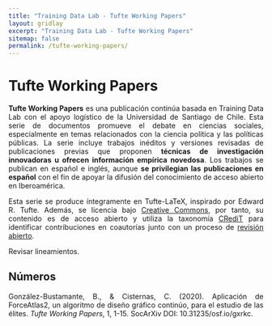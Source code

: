```yaml
---
title: "Training Data Lab - Tufte Working Papers"
layout: gridlay
excerpt: "Training Data Lab - Tufte Working Papers"
sitemap: false
permalink: /tufte-working-papers/
---
```


# Tufte Working Papers

<p align=" justify"><b>Tufte Working Papers</b> es una publicación continúa basada en Training Data Lab con el apoyo logístico de la Universidad de Santiago de Chile. Esta serie de documentos promueve el debate en ciencias sociales, especialmente en temas relacionados con la ciencia política y las políticas públicas. La serie incluye trabajos inéditos y versiones revisadas de publicaciones previas que proponen <strong>técnicas de investigación innovadoras u ofrecen información empírica novedosa</strong>. Los trabajos se publican en español e inglés, aunque <strong>se privilegian las publicaciones en español</strong> con el fin de apoyar la difusión del conocimiento de acceso abierto en Iberoamérica.</p>

<p align=" justify">Esta serie se produce íntegramente en Tufte-LaTeX, inspirado por Edward R. Tufte. Además, se licencia bajo <a href="https://github.com/Tufte-Papers/tuftepapers.com/blob/master/LICENSE.txt" target="_blank">Creative Commons</a>, por tanto, su contenido es de acceso abierto y utiliza la taxonomía <a href="https://bgonzalezbustamante.github.io/CRediT/" target="_blank">CRediT</a> para identificar contribuciones en coautorías junto con un proceso de <a href="/open-review">revisión abierto</a>.</p>

Revisar lineamientos.

## Números

<p align=" justify">González-Bustamante, B., & Cisternas, C. (2020). Aplicación de ForceAtlas2, un algoritmo de diseño gráfico continúo, para el estudio de las élites. <em>Tufte Working Papers</em>, 1, 1-15. SocArXiv DOI: 10.31235/osf.io/gxrkc.</p>
